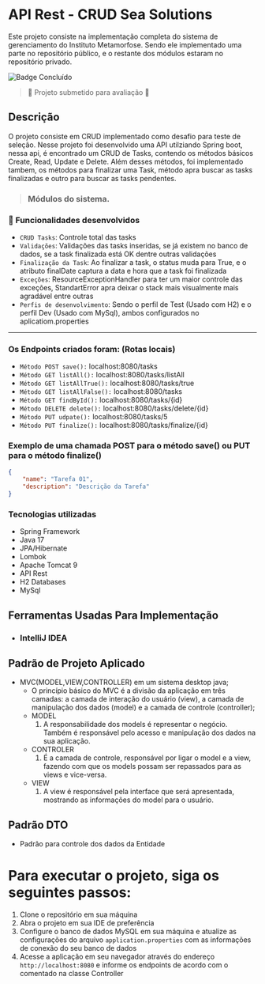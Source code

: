 
# API Rest - CRUD Sea Solutions
Este projeto consiste na implementação completa do sistema de gerenciamento do Instituto Metamorfose. Sendo ele implementado uma parte no repositório público, e o restante dos módulos estaram no repositório privado.


![Badge Concluído](http://img.shields.io/static/v1?label=STATUS&message=CONCLUÍDO&color=GREEN&style=for-the-badge)

> 🚧  Projeto submetido para avaliação 🚧

## Descrição

O projeto consiste em CRUD implementado como desafio para teste de seleção.
Nesse projeto foi desenvolvido uma API utilziando Spring boot, nessa api, é encontrado um CRUD de Tasks, contendo os métodos básicos Create, Read, Update e Delete.
Além desses métodos, foi implementado tambem, os métodos para finalizar uma Task, método apra buscar as tasks finalizadas e outro para buscar as tasks pendentes.

>### Módulos do sistema.

### :hammer: Funcionalidades desenvolvidos

- `CRUD Tasks`: Controle total das tasks
- `Validações`: Validações das tasks inseridas, se já existem no banco de dados, se a task finalizada está OK dentre outras validações
- `Finalização da Task`: Ao finalizar a task, o status muda para True, e o atributo finalDate captura a data e hora que a task foi finalizada
- `Exceções`: ResourceExceptionHandler para ter um maior controle das exceções, StandartError apra deixar o stack mais visualmente mais agradável entre outras
- `Perfis de desenvolvimento`: Sendo o perfil de Test (Usado com H2) e o perfil Dev (Usado com MySql), ambos configurados no aplicatiom.properties

<hr>

### Os Endpoints criados foram: (Rotas locais)
-   `Método POST save():` localhost:8080/tasks
-   `Método GET listAll():` localhost:8080/tasks/listAll
-   `Método GET listAllTrue():` localhost:8080/tasks/true
-   `Método GET listAllFalse():` localhost:8080/tasks
-   `Método GET findById():` localhost:8080/tasks/{id}
-   `Método DELETE delete():` localhost:8080/tasks/delete/{id}
-   `Método PUT udpate():` localhost:8080/tasks/5
-   `Método PUT finalize():` localhost:8080/tasks/finalize/{id}


### Exemplo de uma chamada POST para o método save() ou PUT para o método finalize()
```json
{
	"name": "Tarefa 01",
	"description": "Descrição da Tarefa"
}
```


### Tecnologias utilizadas

- Spring Framework
- Java 17
- JPA/Hibernate
- Lombok
- Apache Tomcat 9
- API Rest
- H2 Databases
- MySql

## Ferramentas Usadas Para Implementação
* ### IntelliJ IDEA

## Padrão de Projeto Aplicado
* MVC(MODEL,VIEW,CONTROLLER) em um sistema desktop java;
    * O princípio básico do MVC é a divisão da aplicação em três camadas: a camada de interação do usuário (view), a camada de manipulação dos dados (model) e a camada de            controle (controller);
    * MODEL
        1. A responsabilidade dos models é representar o negócio. Também é responsável pelo acesso e manipulação dos dados na sua aplicação.
    * CONTROLER
        1. É a camada de controle, responsável por ligar o model e a view, fazendo com que os models possam ser repassados para as views e vice-versa.
    * VIEW
        1. A view é responsável pela interface que será apresentada, mostrando as informações do model para o usuário.

## Padrão DTO
* Padrão para controle dos dados da Entidade

# Para executar o projeto, siga os seguintes passos:

1. Clone o repositório em sua máquina
2. Abra o projeto em sua IDE de preferência
3. Configure o banco de dados MySQL em sua máquina e atualize as configurações do arquivo `application.properties` com as informações de conexão do seu banco de dados
4. Acesse a aplicação em seu navegador através do endereço `http://localhost:8080` e informe os endpoints de acordo com o comentado na classe Controller

